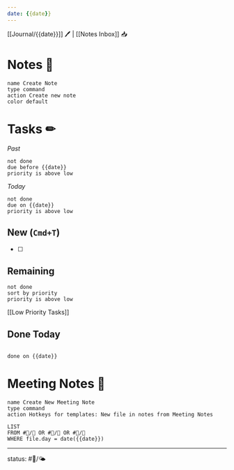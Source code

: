 ```yaml
---
date: {{date}}
---
```

<span class="center-element">[[Journal/{{date}}]] 🖊 | [[Notes Inbox]] 📥 </span>
	
# Notes 📝
```button
name Create Note
type command
action Create new note
color default
```
# Tasks ✏
*Past*
```tasks
not done
due before {{date}}
priority is above low
```

*Today*
```tasks
not done
due on {{date}}
priority is above low
```

## New (`Cmd+T`)
- [ ] 

## Remaining

```tasks
not done
sort by priority
priority is above low
```

[[Low Priority Tasks]]
## Done Today

```tasks

done on {{date}}

```
# Meeting Notes 🏢
```button
name Create New Meeting Note
type command
action Hotkeys for templates: New file in notes from Meeting Notes
```

```dataview
LIST
FROM #🌲/👥 OR #🌿/👥 OR #🌱/👥
WHERE file.day = date({{date}})
```
___
status: #🌲/🌤